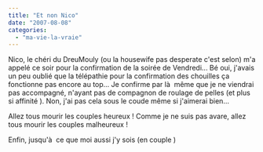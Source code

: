 ```yaml
---
title: "Et non Nico"
date: "2007-08-08"
categories: 
  - "ma-vie-la-vraie"
---
```


Nico, le chéri du DreuMouly (ou la housewife pas desperate c'est selon) m'a appelé ce soir pour la confirmation de la soirée de Vendredi... Bé oui, j'avais un peu oublié que la télépathie pour la confirmation des chouilles ça fonctionne pas encore au top... Je confirme par là  même que je ne viendrai pas accompagné, n'ayant pas de compagnon de roulage de pelles (et plus si affinité ). Non, j'ai pas cela sous le coude même si j'aimerai bien...

Allez tous mourir les couples heureux ! Comme je ne suis pas avare, allez tous mourir les couples malheureux !

Enfin, jusqu'à  ce que moi aussi j'y sois (en couple )
